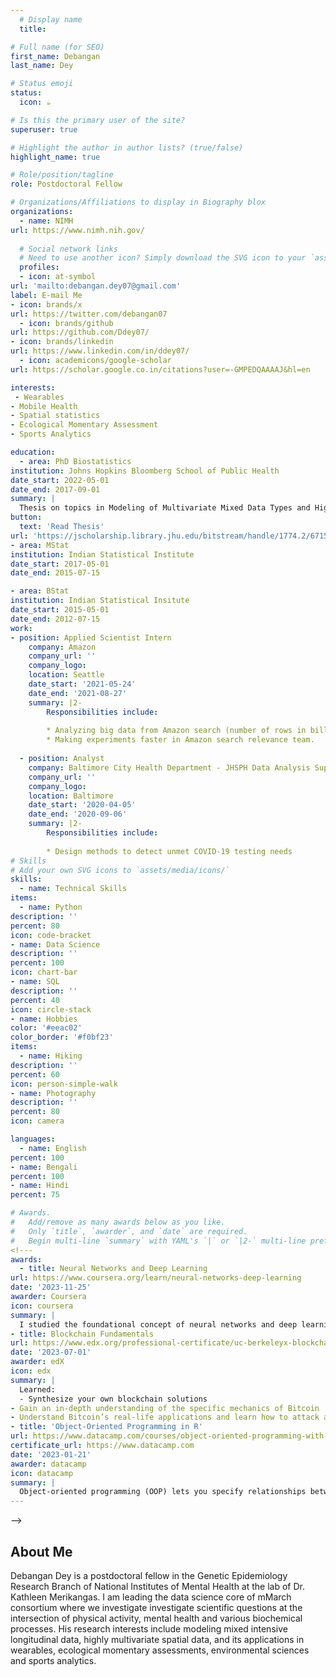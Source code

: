 ```yaml
---
  # Display name
  title:

# Full name (for SEO)
first_name: Debangan
last_name: Dey

# Status emoji
status:
  icon: ☕️

# Is this the primary user of the site?
superuser: true

# Highlight the author in author lists? (true/false)
highlight_name: true

# Role/position/tagline
role: Postdoctoral Fellow

# Organizations/Affiliations to display in Biography blox
organizations:
  - name: NIMH
url: https://www.nimh.nih.gov/
  
  # Social network links
  # Need to use another icon? Simply download the SVG icon to your `assets/media/icons/` folder.
  profiles:
  - icon: at-symbol
url: 'mailto:debangan.dey07@gmail.com'
label: E-mail Me
- icon: brands/x
url: https://twitter.com/debangan07
  - icon: brands/github
url: https://github.com/Ddey07/
- icon: brands/linkedin
url: https://www.linkedin.com/in/ddey07/
  - icon: academicons/google-scholar
url: https://scholar.google.co.in/citations?user=-GMPEDQAAAAJ&hl=en

interests:
 - Wearables
- Mobile Health
- Spatial statistics
- Ecological Momentary Assessment
- Sports Analytics

education:
  - area: PhD Biostatistics
institution: Johns Hopkins Bloomberg School of Public Health
date_start: 2022-05-01
date_end: 2017-09-01
summary: |
  Thesis on topics in Modeling of Multivariate Mixed Data Types and Highly Multivariate Spatial Data. Supervised by [Dr Vadim Zipunnikov](https://www.biostat.jhsph.edu/~vzipunni/) and [Dr Abhirup Datta](https://abhidatta.com/). 
button:
  text: 'Read Thesis'
url: 'https://jscholarship.library.jhu.edu/bitstream/handle/1774.2/67150/DEY-DISSERTATION-2022.pdf?sequence=1'
- area: MStat
institution: Indian Statistical Institute
date_start: 2017-05-01
date_end: 2015-07-15

- area: BStat
institution: Indian Statistical Insitute
date_start: 2015-05-01
date_end: 2012-07-15
work:
- position: Applied Scientist Intern
    company: Amazon
    company_url: ''
    company_logo: 
    location: Seattle
    date_start: '2021-05-24'
    date_end: '2021-08-27'
    summary: |2-
        Responsibilities include:
        
        * Analyzing big data from Amazon search (number of rows in billions) in Spark.
        * Making experiments faster in Amazon search relevance team.
        
  - position: Analyst
    company: Baltimore City Health Department - JHSPH Data Analysis Support Team
    company_url: ''
    company_logo: 
    location: Baltimore
    date_start: '2020-04-05'
    date_end: '2020-09-06'
    summary: |2-
        Responsibilities include:
        
        * Design methods to detect unmet COVID-19 testing needs
# Skills
# Add your own SVG icons to `assets/media/icons/`
skills:
  - name: Technical Skills
items:
  - name: Python
description: ''
percent: 80
icon: code-bracket
- name: Data Science
description: ''
percent: 100
icon: chart-bar
- name: SQL
description: ''
percent: 40
icon: circle-stack
- name: Hobbies
color: '#eeac02'
color_border: '#f0bf23'
items:
  - name: Hiking
description: ''
percent: 60
icon: person-simple-walk
- name: Photography
description: ''
percent: 80
icon: camera

languages:
  - name: English
percent: 100
- name: Bengali
percent: 100
- name: Hindi
percent: 75

# Awards.
#   Add/remove as many awards below as you like.
#   Only `title`, `awarder`, and `date` are required.
#   Begin multi-line `summary` with YAML's `|` or `|2-` multi-line prefix and indent 2 spaces below.
<!---
awards:
  - title: Neural Networks and Deep Learning
url: https://www.coursera.org/learn/neural-networks-deep-learning
date: '2023-11-25'
awarder: Coursera
icon: coursera
summary: |
  I studied the foundational concept of neural networks and deep learning. By the end, I was familiar with the significant technological trends driving the rise of deep learning; build, train, and apply fully connected deep neural networks; implement efficient (vectorized) neural networks; identify key parameters in a neural network’s architecture; and apply deep learning to your own applications.
- title: Blockchain Fundamentals
url: https://www.edx.org/professional-certificate/uc-berkeleyx-blockchain-fundamentals
date: '2023-07-01'
awarder: edX
icon: edx
summary: |
  Learned:
  - Synthesize your own blockchain solutions
- Gain an in-depth understanding of the specific mechanics of Bitcoin
- Understand Bitcoin’s real-life applications and learn how to attack and destroy Bitcoin, Ethereum, smart contracts and Dapps, and alternatives to Bitcoin’s Proof-of-Work consensus algorithm
- title: 'Object-Oriented Programming in R'
url: https://www.datacamp.com/courses/object-oriented-programming-with-s3-and-r6-in-r
certificate_url: https://www.datacamp.com
date: '2023-01-21'
awarder: datacamp
icon: datacamp
summary: |
  Object-oriented programming (OOP) lets you specify relationships between functions and the objects that they can act on, helping you manage complexity in your code. This is an intermediate level course, providing an introduction to OOP, using the S3 and R6 systems. S3 is a great day-to-day R programming tool that simplifies some of the functions that you write. R6 is especially useful for industry-specific analyses, working with web APIs, and building GUIs.
---
```

-->

## About Me
  
Debangan Dey is a postdoctoral fellow in the Genetic Epidemiology Research Branch of National Institutes of Mental Health at the lab of Dr. Kathleen Merikangas. I am leading the data science core of mMarch consortium where we investigate investigate scientific questions at the intersection of physical activity, mental health and various biochemical processes. His research interests include modeling mixed intensive longitudinal data, highly multivariate spatial data, and its applications in wearables, ecological momentary assessments, environmental sciences and sports analytics.
